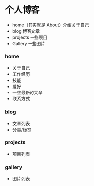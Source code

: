 # 个人博客

- home（其实就是 About）介绍关于自己
- blog 博客文章
- projects 一些项目
- Gallery 一些图片


### home
- 关于自己
- 工作经历
- 技能
- 爱好
- 一些最新的文章
- 联系方式

### blog
- 文章列表
- 分类/标签

### projects
- 项目列表

### gallery
- 图片列表